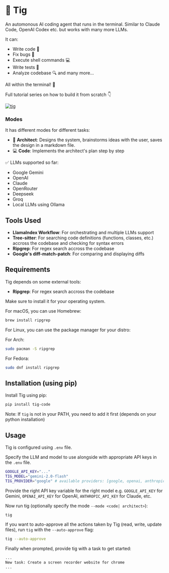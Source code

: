 # 🐯 Tig
An automonous AI coding agent that runs in the terminal. Similar to Claude Code, OpenAI Codex etc. but works with many more LLMs.

It can: 
- Write code 📝
- Fix bugs 🐛
- Execute shell commands 💻
- Write tests 🧪
- Analyze codebase 🔍 and many more...

All within the terminal! 🚀

Full tutorial series on how to build it from scratch 👇

[![tig](https://img.youtube.com/vi/cgGWTjk1VLg/maxresdefault.jpg)](https://www.youtube.com/watch?v=cgGWTjk1VLg)

### Modes

It has different modes for different tasks:
- 📝 **Architect**: Designs the system, brainstorms ideas with the user, saves the design in a markdown file.
- 💻 **Code**: Implements the architect's plan step by step

✅ LLMs supported so far:
- Google Gemini
- OpenAI
- Claude
- OpenRouter
- Deepseek
- Groq
- Local LLMs using Ollama


## Tools Used

- **LlamaIndex Workflow**: For orchestrating and multiple LLMs support
- **Tree-sitter**: For searching code definitions (functions, classes, etc.) accross the codebase and checking for syntax errors
- **Ripgrep**: For regex search accross the codebase
- **Google's diff-match-patch**: For comparing and displaying diffs


## Requirements

Tig depends on some external tools:

- **Ripgrep**: For regex search accross the codebase

Make sure to install it for your operating system.

For macOS, you can use Homebrew:
```bash
brew install ripgrep
```

For Linux, you can use the package manager for your distro:

For Arch:
```bash
sudo pacman -S ripgrep
```

For Fedora:
```bash
sudo dnf install ripgrep
```

## Installation (using pip)

Install Tig using pip:
```bash
pip install tig-code
```
Note: If `tig` is not in your PATH, you need to add it first (depends on your python installation)

## Usage

Tig is configured using `.env` file.

Specify the LLM and model to use alongside with appropriate API keys in the `.env` file.
```bash
GOOGLE_API_KEY="..."
TIG_MODEL="gemini-2.0-flash"
TIG_PROVIDER="google" # available providers: [google, openai, anthropic, deepseek, groq, ollama, openrouter]
```
Provide the right API key variable for the right model e.g. `GOOGLE_API_KEY` for Gemini, `OPENAI_API_KEY` for OpenAI, `ANTHROPIC_API_KEY` for Claude, etc.

Now run tig (optionally specify the mode `--mode <code| architect>`):
```bash
tig
```
If you want to auto-approve all the actions taken by Tig (read, write, update files), run `tig` with the `--auto-approve` flag:
```bash
tig --auto-approve
```

Finally when prompted, provide tig with a task to get started:
```txt
...
New task: Create a screen recorder website for chrome
...
```
